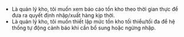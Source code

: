 - Là quản lý kho, tôi muốn xem báo cáo tồn kho theo thời gian thực để đưa ra quyết định nhập/xuất hàng kịp thời.
- Là quản lý kho, tôi muốn thiết lập mức tồn kho tối thiểu/tối đa để hệ thống tự động cảnh báo khi cần bổ sung hoặc ngừng nhập.
